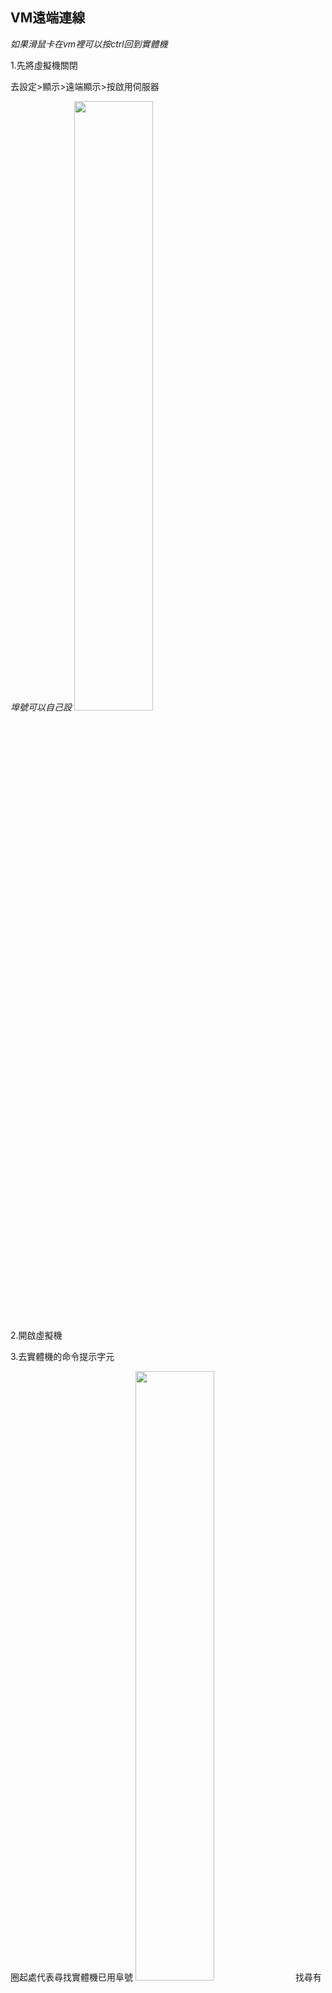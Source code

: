 ## VM遠端連線
*如果滑鼠卡在vm裡可以按ctrl回到實體機*

1.先將虛擬機關閉

去設定>顯示>遠端顯示>按啟用伺服器

*埠號可以自己設*
<img src="https://github.com/syuan0327/Linux-note/blob/master/vm%E9%81%A0%E7%AB%AF%E9%80%A3%E7%B7%9A/1.jpg" width="50%" height="50%">
 
2.開啟虛擬機

3.去實體機的命令提示字元

圈起處代表尋找實體機已用阜號
<img src="https://github.com/syuan0327/Linux-note/blob/master/vm%E9%81%A0%E7%AB%AF%E9%80%A3%E7%B7%9A/2.jpg" width="50%" height="50%">
找尋有445的戶號
<img src="https://github.com/syuan0327/Linux-note/blob/master/vm%E9%81%A0%E7%AB%AF%E9%80%A3%E7%B7%9A/3.jpg" width="50%" height="50%">
查找ip 資訊
<img src="https://github.com/syuan0327/Linux-note/blob/master/vm%E9%81%A0%E7%AB%AF%E9%80%A3%E7%B7%9A/4.jpg" width="50%" height="50%">
並尋找有區域連線的網路卡
<img src="https://github.com/syuan0327/Linux-note/blob/master/vm%E9%81%A0%E7%AB%AF%E9%80%A3%E7%B7%9A/6.jpg" width="50%" height="50%">
開啟遠端桌面連線，輸入ip位址
<img src="https://github.com/syuan0327/Linux-note/blob/master/vm%E9%81%A0%E7%AB%AF%E9%80%A3%E7%B7%9A/7.jpg" width="50%" height="50%">
即可遠端連線
<img src="https://github.com/syuan0327/Linux-note/blob/master/vm%E9%81%A0%E7%AB%AF%E9%80%A3%E7%B7%9A/8.jpg" width="50%" height="50%">
